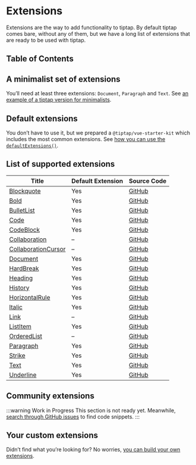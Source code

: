 # Extensions
Extensions are the way to add functionality to tiptap. By default tiptap comes bare, without any of them, but we have a long list of extensions that are ready to be used with tiptap.

## Table of Contents

## A minimalist set of extensions
You’ll need at least three extensions: `Document`, `Paragraph` and `Text`. See [an example of a tiptap version for minimalists](/examples/minimalist).

## Default extensions
You don’t have to use it, but we prepared a `@tiptap/vue-starter-kit` which includes the most common extensions. See [how you can use the `defaultExtensions()`](/examples/basic).

## List of supported extensions
| Title                                                       | Default Extension | Source Code                                                                                            |
| ----------------------------------------------------------- | ----------------- | ------------------------------------------------------------------------------------------------------ |
| [Blockquote](/api/extensions/blockquote)                    | Yes               | [GitHub](https://github.com/ueberdosis/tiptap-next/blob/main/packages/extension-blockquote/)           |
| [Bold](/api/extensions/bold)                                | Yes               | [GitHub](https://github.com/ueberdosis/tiptap-next/blob/main/packages/extension-bold/)                 |
| [BulletList](/api/extensions/bullet-list)                   | Yes               | [GitHub](https://github.com/ueberdosis/tiptap-next/blob/main/packages/extension-bullet-list/)          |
| [Code](/api/extensions/code)                                | Yes               | [GitHub](https://github.com/ueberdosis/tiptap-next/blob/main/packages/extension-code/)                 |
| [CodeBlock](/api/extensions/code-block)                     | Yes               | [GitHub](https://github.com/ueberdosis/tiptap-next/blob/main/packages/extension-code-block/)           |
| [Collaboration](/api/extensions/collaboration)              | –                 | [GitHub](https://github.com/ueberdosis/tiptap-next/blob/main/packages/extension-collaboration/)        |
| [CollaborationCursor](/api/extensions/collaboration-cursor) | –                 | [GitHub](https://github.com/ueberdosis/tiptap-next/blob/main/packages/extension-collaboration-cursor/) |
| [Document](/api/extensions/document)                        | Yes               | [GitHub](https://github.com/ueberdosis/tiptap-next/blob/main/packages/extension-document/)             |
| [HardBreak](/api/extensions/hard-break)                     | Yes               | [GitHub](https://github.com/ueberdosis/tiptap-next/blob/main/packages/extension-hard-break/)           |
| [Heading](/api/extensions/heading)                          | Yes               | [GitHub](https://github.com/ueberdosis/tiptap-next/blob/main/packages/extension-heading/)              |
| [History](/api/extensions/history)                          | Yes               | [GitHub](https://github.com/ueberdosis/tiptap-next/blob/main/packages/extension-history/)              |
| [HorizontalRule](/api/extensions/horizontal-rule)           | Yes               | [GitHub](https://github.com/ueberdosis/tiptap-next/blob/main/packages/extension-horizontal-rule/)      |
| [Italic](/api/extensions/italic)                            | Yes               | [GitHub](https://github.com/ueberdosis/tiptap-next/blob/main/packages/extension-italic/)               |
| [Link](/api/extensions/link)                                | –                 | [GitHub](https://github.com/ueberdosis/tiptap-next/blob/main/packages/extension-link/)                 |
| [ListItem](/api/extensions/list-item)                       | Yes               | [GitHub](https://github.com/ueberdosis/tiptap-next/blob/main/packages/extension-list-item/)            |
| [OrderedList](/api/extensions/ordered-list)                 | –                 | [GitHub](https://github.com/ueberdosis/tiptap-next/blob/main/packages/extension-ordered-list/)         |
| [Paragraph](/api/extensions/paragraph)                      | Yes               | [GitHub](https://github.com/ueberdosis/tiptap-next/blob/main/packages/extension-paragraph/)            |
| [Strike](/api/extensions/strike)                            | Yes               | [GitHub](https://github.com/ueberdosis/tiptap-next/blob/main/packages/extension-strike/)               |
| [Text](/api/extensions/text)                                | Yes               | [GitHub](https://github.com/ueberdosis/tiptap-next/blob/main/packages/extension-text/)                 |
| [Underline](/api/extensions/underline)                      | Yes               | [GitHub](https://github.com/ueberdosis/tiptap-next/blob/main/packages/extension-underline/)            |

<!-- | [CodeBlockHighlight](/api/extensions/code-block-highlight) | – | [GitHub](https://github.com/ueberdosis/tiptap-next/blob/main/packagescode-block-highlight/extension-/) -->
<!-- | [Mention](/api/extensions/mention) | – | [GitHub](https://github.com/ueberdosis/tiptap-next/blob/main/packages/extension-mention/) -->
<!-- | [Placeholder](/api/extensions/placeholder) | – | [GitHub](https://github.com/ueberdosis/tiptap-next/blob/main/packages/extension-placeholder/) -->
<!-- | [TableCell](/api/extensions/table-cell) | – | [GitHub](https://github.com/ueberdosis/tiptap-next/blob/main/packages/extension-table-cell/) -->
<!-- | [TableHeader](/api/extensions/table-header) | – | [GitHub](https://github.com/ueberdosis/tiptap-next/blob/main/packages/extension-table-header/) -->
<!-- | [TableRow](/api/extensions/table-row) | – | [GitHub](https://github.com/ueberdosis/tiptap-next/blob/main/packages/extension-table-row/) -->
<!-- | [TodoItem](/api/extensions/todo-item) | – | [GitHub](https://github.com/ueberdosis/tiptap-next/blob/main/packages/extension-todo-item/) -->
<!-- | [TodoList](/api/extensions/todo-list) | – | [GitHub](https://github.com/ueberdosis/tiptap-next/blob/main/packages/extension-todo-list/) -->

## Community extensions
:::warning Work in Progress
This section is not ready yet. Meanwhile, [search through GitHub issues](https://github.com/ueberdosis/tiptap/issues) to find code snippets.
:::

## Your custom extensions
Didn’t find what you’re looking for? No worries, [you can build your own extensions](/guide/custom-extensions).
